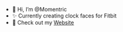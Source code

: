 - 👋 Hi, I’m @Momentric
- ✨ Currently creating clock faces for Fitbit 
- 👀 Check out my [Website](https://momentric-co.web.app/)

<!---
Momentric/Momentric is a ✨ special ✨ repository because its `README.md` (this file) appears on your GitHub profile.
You can click the Preview link to take a look at your changes.
--->
